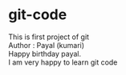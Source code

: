 # git-code
This is first project of git
<br>
Author : Payal (kumari)<br>
Happy birthday payal.<br>
I am very happy to learn git code 


